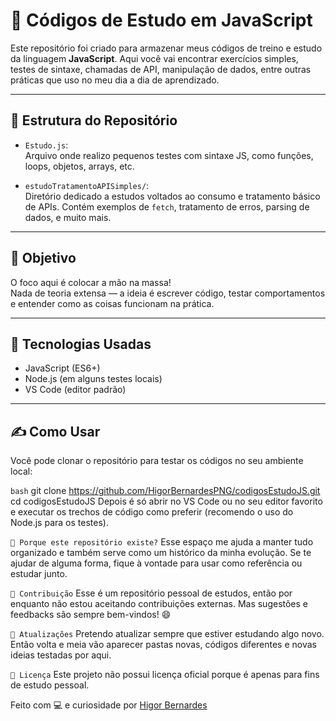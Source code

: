 # 📘 Códigos de Estudo em JavaScript

Este repositório foi criado para armazenar meus códigos de treino e estudo da linguagem **JavaScript**. Aqui você vai encontrar exercícios simples, testes de sintaxe, chamadas de API, manipulação de dados, entre outras práticas que uso no meu dia a dia de aprendizado.

---

## 📂 Estrutura do Repositório

- `Estudo.js`:  
  Arquivo onde realizo pequenos testes com sintaxe JS, como funções, loops, objetos, arrays, etc.

- `estudoTratamentoAPISimples/`:  
  Diretório dedicado a estudos voltados ao consumo e tratamento básico de APIs. Contém exemplos de `fetch`, tratamento de erros, parsing de dados, e muito mais.

---

## 🚀 Objetivo

O foco aqui é colocar a mão na massa!  
Nada de teoria extensa — a ideia é escrever código, testar comportamentos e entender como as coisas funcionam na prática.

---

## 📌 Tecnologias Usadas

- JavaScript (ES6+)
- Node.js (em alguns testes locais)
- VS Code (editor padrão)

---

## ✍️ Como Usar

Você pode clonar o repositório para testar os códigos no seu ambiente local:

`bash`
git clone https://github.com/HigorBernardesPNG/codigosEstudoJS.git
cd codigosEstudoJS
Depois é só abrir no VS Code ou no seu editor favorito e executar os trechos de código como preferir (recomendo o uso do Node.js para os testes).

`🧠 Porque este repositório existe?`
Esse espaço me ajuda a manter tudo organizado e também serve como um histórico da minha evolução. Se te ajudar de alguma forma, fique à vontade para usar como referência ou estudar junto.

`📩 Contribuição`
Esse é um repositório pessoal de estudos, então por enquanto não estou aceitando contribuições externas.
Mas sugestões e feedbacks são sempre bem-vindos! 😄

`📅 Atualizações`
Pretendo atualizar sempre que estiver estudando algo novo.
Então volta e meia vão aparecer pastas novas, códigos diferentes e novas ideias testadas por aqui.

`📄 Licença`
Este projeto não possui licença oficial porque é apenas para fins de estudo pessoal.

Feito com 💻 e curiosidade por [Higor Bernardes](https://github.com/HigorBernardesPNG)
